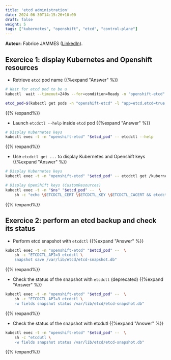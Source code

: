 ```yaml
---
title: 'etcd administration'
date: 2024-06-30T14:15:26+10:00
draft: false
weight: 5
tags: ["kubernetes", "openshift", "etcd", "control-plane"]
---
```


**Auteur:** Fabrice JAMMES ([LinkedIn](https://www.linkedin.com/in/fabrice-jammes-5b29b042/)).

## Exercice 1: display Kubernetes and Openshift resources

- Retrieve `etcd` pod name
{{%expand "Answer" %}}
```bash
# Wait for etcd pod to be u
kubectl  wait --timeout=240s --for=condition=Ready -n "openshift-etcd" pods -l "app=etcd,etcd=true,k8s-app=etcd"

etcd_pod=$(kubectl get pods -n "openshift-etcd" -l "app=etcd,etcd=true,k8s-app=etcd" -o jsonpath='{.items[0].metadata.name}')
```
{{% /expand%}}

- Launch `etcdctl --help` inside `etcd` pod
{{%expand "Answer" %}}
```bash
# Display Kubernetes keys
kubectl exec -t -n "openshift-etcd" "$etcd_pod" -- etcdctl --help
```
{{% /expand%}}

- Use `etcdctl get ...`  to display Kubernetes and Openshift keys
{{%expand "Answer" %}}
```bash
# Display Kubernetes keys
kubectl exec -t -n "openshift-etcd" "$etcd_pod" -- etcdctl get /kubernetes.io --keys-only --prefix

# Display OpenShift keys (CustomResources)
kubectl exec -t -n "$ns" "$etcd_pod" --  \
    sh -c "echo \$ETCDCTL_CERT \$ETCDCTL_KEY \$ETCDCTL_CACERT && etcdctl get /openshift.io --keys-only --prefix"
```
{{% /expand%}}


## Exercice 2: perform an etcd backup and check its status

- Perform etcd snapshot with `etcdctl`
{{%expand "Answer" %}}
```bash
kubectl exec -t -n "openshift-etcd" "$etcd_pod" --  \
    sh -c "ETCDCTL_API=3 etcdctl \
    snapshot save /var/lib/etcd/etcd-snapshot.db"
```
{{% /expand%}}

- Check the status of the snapshot with `etcdctl` (deprecated)
{{%expand "Answer" %}}
```bash
kubectl exec -t -n "openshift-etcd" "$etcd_pod" --  \
    sh -c "ETCDCTL_API=3 etcdctl \
    -w fields snapshot status /var/lib/etcd/etcd-snapshot.db"
```
{{% /expand%}}

- Check the status of the snapshot with etcdutl
{{%expand "Answer" %}}
```bash
kubectl exec -t -n "openshift-etcd" "$etcd_pod" --  \
    sh -c "etcdutl \
    -w fields snapshot status /var/lib/etcd/etcd-snapshot.db"
```
{{% /expand%}}